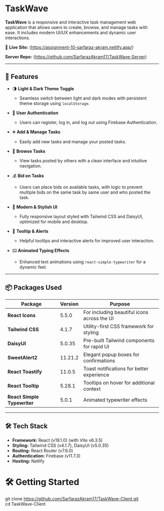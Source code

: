 # TaskWave

**TaskWave** is a responsive and interactive task management web application that allows users to create, browse, and manage tasks with ease. It includes modern UI/UX enhancements and dynamic user interactions.

🔗 **Live Site:** (https://assignment-10-sarfaraz-akram.netlify.app/)

**Server Repo:** (https://github.com/SarfarazAkram17/TaskWave-Server)

---

## 🚀 Features

- 🌗 **Light & Dark Theme Toggle**
  - Seamless switch between light and dark modes with persistent theme storage using `localStorage`.

- 👥 **User Authentication**
  - Users can register, log in, and log out using Firebase Authentication.

- ➕ **Add & Manage Tasks**
  - Easily add new tasks and manage your posted tasks.

- 🔎 **Browse Tasks**
  - View tasks posted by others with a clean interface and intuitive navigation.

- 💰 **Bid on Tasks**
  - Users can place bids on available tasks, with logic to prevent multiple bids on the same task by same user and who posted the task.

- 🎨 **Modern & Stylish UI**
  - Fully responsive layout styled with Tailwind CSS and DaisyUI, optimized for mobile and desktop.

- 🧠 **Tooltip & Alerts**
  - Helpful tooltips and interactive alerts for improved user interaction.

- ⌨️ **Animated Typing Effects**
  - Enhanced text animations using `react-simple-typewriter` for a dynamic feel.

---

## 📦 Packages Used

| Package                    | Version     | Purpose                                         |
|----------------------------|-------------|-------------------------------------------------|
| **React Icons**            | 5.5.0       | For including beautiful icons across the UI     |
| **Tailwind CSS**           | 4.1.7       | Utility-first CSS framework for styling         |
| **DaisyUI**                | 5.0.35      | Pre-built Tailwind components for rapid UI      |
| **SweetAlert2**            | 11.21.2     | Elegant popup boxes for confirmations           |
| **React Toastify**         | 11.0.5      | Toast notifications for better experience       |
| **React Tooltip**          | 5.28.1      | Tooltips on hover for additional context        |
| **React Simple Typewriter**| 5.0.1       | Animated typewriter effects                     |

---

## 🛠 Tech Stack

- **Framework:** React (v19.1.0) (with Vite v6.3.5)
- **Styling:** Tailwind CSS (v4.1.7), DaisyUI (v5.0.35)
- **Routing:** React Router (v7.6.0)
- **Authentication:** Firebase (v11.7.3)
- **Hosting:** Netlify

# 🛠️ Getting Started 

git clone https://github.com/SarfarazAkram17/TaskWave-Client.git <br />
cd TaskWave-Client
